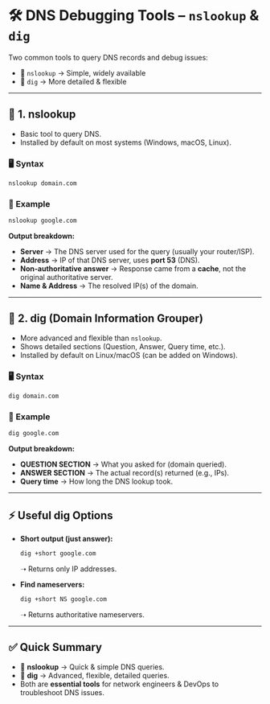 # 🛠️ DNS Debugging Tools – `nslookup` & `dig`

Two common tools to query DNS records and debug issues:  
- 🔹 `nslookup` → Simple, widely available  
- 🔹 `dig` → More detailed & flexible  

---

## 🔎 1. nslookup
- Basic tool to query DNS.  
- Installed by default on most systems (Windows, macOS, Linux).  

### 🖥️ Syntax
```bash
nslookup domain.com
````

### 📌 Example

```bash
nslookup google.com
```

**Output breakdown:**

* **Server** → The DNS server used for the query (usually your router/ISP).
* **Address** → IP of that DNS server, uses **port 53** (DNS).
* **Non-authoritative answer** → Response came from a **cache**, not the original authoritative server.
* **Name & Address** → The resolved IP(s) of the domain.

---

## 🔎 2. dig (Domain Information Grouper)

* More advanced and flexible than `nslookup`.
* Shows detailed sections (Question, Answer, Query time, etc.).
* Installed by default on Linux/macOS (can be added on Windows).

### 🖥️ Syntax

```bash
dig domain.com
```

### 📌 Example

```bash
dig google.com
```

**Output breakdown:**

* **QUESTION SECTION** → What you asked for (domain queried).
* **ANSWER SECTION** → The actual record(s) returned (e.g., IPs).
* **Query time** → How long the DNS lookup took.

---

## ⚡ Useful dig Options

* **Short output (just answer):**

  ```bash
  dig +short google.com
  ```

  ➝ Returns only IP addresses.

* **Find nameservers:**

  ```bash
  dig +short NS google.com
  ```

  ➝ Returns authoritative nameservers.

---

## ✅ Quick Summary

* 🔹 **nslookup** → Quick & simple DNS queries.
* 🔹 **dig** → Advanced, flexible, detailed queries.
* Both are **essential tools** for network engineers & DevOps to troubleshoot DNS issues.



